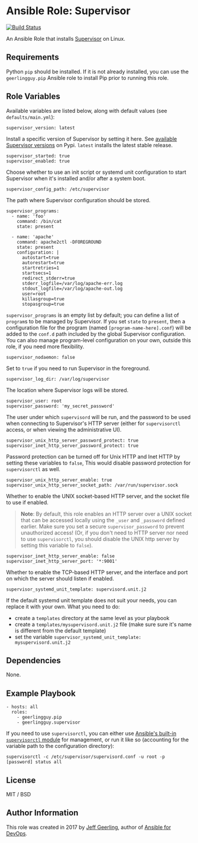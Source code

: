 # Ansible Role: Supervisor

[![Build Status](https://travis-ci.org/geerlingguy/ansible-role-supervisor.svg?branch=master)](https://travis-ci.org/geerlingguy/ansible-role-supervisor)

An Ansible Role that installs [Supervisor](http://supervisord.org/) on Linux.

## Requirements

Python `pip` should be installed. If it is not already installed, you can use the `geerlingguy.pip` Ansible role to install Pip prior to running this role.

## Role Variables

Available variables are listed below, along with default values (see `defaults/main.yml`):

    supervisor_version: latest

Install a specific version of Supervisor by setting it here. See [available Supervisor versions](https://pypi.python.org/pypi/supervisor) on Pypi. `latest` installs the latest stable release.

    supervisor_started: true
    supervisor_enabled: true

Choose whether to use an init script or systemd unit configuration to start Supervisor when it's installed and/or after a system boot.

    supervisor_config_path: /etc/supervisor

The path where Supervisor configuration should be stored.

    supervisor_programs:
      - name: 'foo'
        command: /bin/cat
        state: present
    
      - name: 'apache'
        command: apache2ctl -DFOREGROUND
        state: present
        configuration: |
          autostart=true
          autorestart=true
          startretries=1
          startsecs=1
          redirect_stderr=true
          stderr_logfile=/var/log/apache-err.log
          stdout_logfile=/var/log/apache-out.log
          user=root
          killasgroup=true
          stopasgroup=true

`supervisor_programs` is an empty list by default; you can define a list of `program`s to be managed by Supervisor. If you set `state` to `present`, then a configuration file for the program (named `[program-name-here].conf`) will be added to the `conf.d` path included by the global Supervisor configuration. You can also manage program-level configuration on your own, outside this role, if you need more flexibility.

    supervisor_nodaemon: false

Set to `true` if you need to run Supervisor in the foreground.

    supervisor_log_dir: /var/log/supervisor

The location where Supervisor logs will be stored.

    supervisor_user: root
    supervisor_password: 'my_secret_password'

The user under which `supervisord` will be run, and the password to be used when connecting to Supervisor's HTTP server (either for `supervisorctl` access, or when viewing the administrative UI).

    supervisor_unix_http_server_password_protect: true
    supervisor_inet_http_server_password_protect: true

Password protection can be turned off for Unix HTTP and Inet HTTP by setting these variables to `false`, This would disable password protection for `supervisorctl` as well.

    supervisor_unix_http_server_enable: true
    supervisor_unix_http_server_socket_path: /var/run/supervisor.sock

Whether to enable the UNIX socket-based HTTP server, and the socket file to use if enabled.

> **Note**: By default, this role enables an HTTP server over a UNIX socket that can be accessed locally using the `_user` and `_password` defined earlier. Make sure you set a secure `supervisor_password` to prevent unauthorized access! (Or, if you don't need to HTTP server nor need to use `supervisorctl`, you should disable the UNIX http server by setting this variable to `false`).

    supervisor_inet_http_server_enable: false
    supervisor_inet_http_server_port: '*:9001'

Whether to enable the TCP-based HTTP server, and the interface and port on which the server should listen if enabled.


    supervisor_systemd_unit_template: supervisord.unit.j2

If the default systemd unit template does not suit your needs, you can replace it with your own.  What you need to do:
* create a `templates` directory at the same level as your playbook
* create a `templates/mysupervisord.unit.j2` file (make sure sure it's name is different from the default template)
* set the variable `supervisor_systemd_unit_template: mysupervisord.unit.j2`

## Dependencies

None.

## Example Playbook

    - hosts: all
      roles:
        - geerlingguy.pip
        - geerlingguy.supervisor

If you need to use `supervisorctl`, you can either use [Ansible's built-in `supervisorctl` module](http://docs.ansible.com/ansible/supervisorctl_module.html) for management, or run it like so (accounting for the variable path to the configuration directory):

    supervisorctl -c /etc/supervisor/supervisord.conf -u root -p [password] status all

## License

MIT / BSD

## Author Information

This role was created in 2017 by [Jeff Geerling](https://www.jeffgeerling.com/), author of [Ansible for DevOps](https://www.ansiblefordevops.com/).
